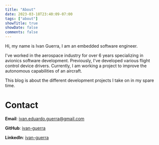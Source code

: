 ```yaml
---
title: "About"
date: 2023-03-18T23:40:09-07:00
tags: ["about"]
showTitle: true
showDate: false
comments: false
---
```


Hi, my name is Ivan Guerra, I am an embedded software engineer.

I've worked in the aerospace industry for over 6 years specializing in avionics
software development. Previously, I've developed various flight control device
drivers. Currently, I am working a project to improve the autonomous
capabilities of an aircraft.

This blog is about the different development projects I take on in my spare
time.

# Contact

**Email**: [ivan.eduardo.guerra@gmail.com](mailto:ivan.eduardo.guerra@gmail.com)

**GitHub**: [ivan-guerra](https://github.com/ivan-guerra)

**LinkedIn**: [ivan-guerra](https://linkedin.com/in/ivan-guerra)
